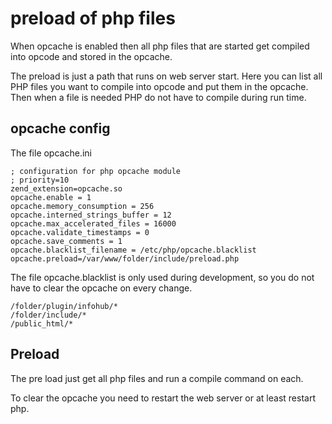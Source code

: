 # preload of php files

When opcache is enabled then all php files that are started get compiled into opcode and stored in the opcache.

The preload is just a path that runs on web server start. Here you can list all PHP files you want to compile into opcode and put them in the opcache. Then when a file is needed PHP do not have to compile during run time.

## opcache config

The file opcache.ini 
```
; configuration for php opcache module
; priority=10
zend_extension=opcache.so
opcache.enable = 1
opcache.memory_consumption = 256
opcache.interned_strings_buffer = 12
opcache.max_accelerated_files = 16000
opcache.validate_timestamps = 0
opcache.save_comments = 1
opcache.blacklist_filename = /etc/php/opcache.blacklist
opcache.preload=/var/www/folder/include/preload.php
```

The file opcache.blacklist is only used during development, so you do not have to clear the opcache on every change. 
```
/folder/plugin/infohub/*
/folder/include/*
/public_html/* 
```

## Preload

The pre load just get all php files and run a compile command on each.

To clear the opcache you need to restart the web server or at least restart php.
